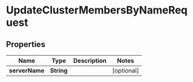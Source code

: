 

# UpdateClusterMembersByNameRequest

## Properties

Name | Type | Description | Notes
------------ | ------------- | ------------- | -------------
**serverName** | **String** |  |  [optional]



